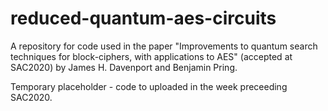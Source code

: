 # reduced-quantum-aes-circuits
A repository for code used in the paper "Improvements to quantum search techniques for block-ciphers, with applications to AES" (accepted at SAC2020) by James H. Davenport and Benjamin Pring.

Temporary placeholder - code to uploaded in the week preceeding SAC2020.
